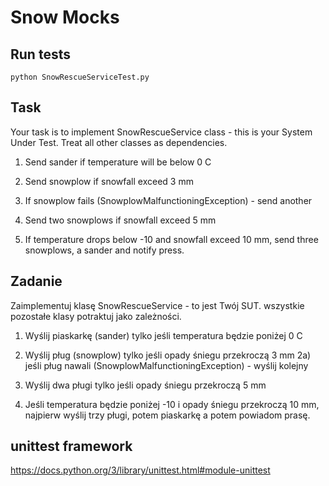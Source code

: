 Snow Mocks
==========

## Run tests

`python SnowRescueServiceTest.py`


## Task

Your task is to implement SnowRescueService class - this is your System Under Test. Treat all other classes as dependencies.

1. Send sander if temperature will be below 0 C

2. Send snowplow if snowfall exceed 3 mm
	
3. If snowplow fails (SnowplowMalfunctioningException) - send another
		
4. Send two snowplows if snowfall exceed 5 mm

5. If temperature drops below -10 and snowfall exceed 10 mm, send three snowplows, a sander and notify press. 


## Zadanie

Zaimplementuj klasę SnowRescueService - to jest Twój SUT.
	wszystkie pozostałe klasy potraktuj jako zależności.

1. Wyślij piaskarkę (sander) tylko jeśli temperatura będzie poniżej 0 C

2. Wyślij pług (snowplow) tylko jeśli opady śniegu przekroczą 3 mm
	2a) jeśli pług nawali (SnowplowMalfunctioningException) - wyślij kolejny
		
3. Wyślij dwa pługi tylko jeśli opady śniegu przekroczą 5 mm

4. Jeśli temperatura będzie poniżej -10 i opady śniegu przekroczą 10 mm, najpierw wyślij trzy pługi, potem piaskarkę a potem powiadom prasę. 	 


## unittest framework

https://docs.python.org/3/library/unittest.html#module-unittest

